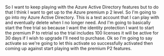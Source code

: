 So I want to keep playing with the Azure Active Directory features but to do that I think I want to
get up to the Azure premium p 2 level.
So I'm going to go into my Azure Active Directory.
This is a test account that I can play with and eventually delete when I no longer need.
And I'm going to basically start the free trial so because I want the identity protection I want to
start the premium P to retrial so the trial includes 100 licenses it will be active for 30 days if I
wish to upgrade I'll need to purchase.
Ok so I'm going to say activate so we're going to let this activate so successfully activated then coming
up against start playing with the premium P2 features.
